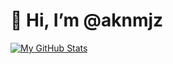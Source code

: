 # 👋 Hi, I’m @aknmjz

[![My GitHub Stats](https://github-readme-stats.vercel.app/api/?username=aknmjz)]()